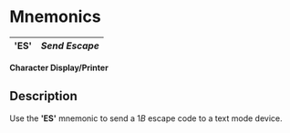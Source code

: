 # Mnemonics

**'ES'** |  **_Send Escape_**  
---|---  
  
**Character Display/Printer**

##  Description

Use the **'ES'** mnemonic to send a $1B$ escape code to a text mode device.
